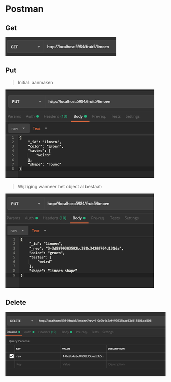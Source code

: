 # Postman

## Get

![get](afb/getLimoen.png)

## Put

> Initial: aanmaken

![put1](afb/putLimoen.png)

> Wijziging wanneer het object al bestaat:

![put2](afb/wijzigLimoen.png)

## Delete

![delete](afb/deleteLimoen.png)
